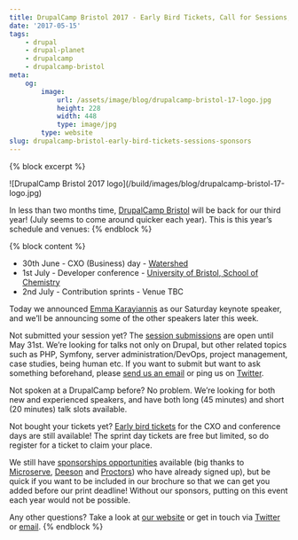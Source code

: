 ```yaml
---
title: DrupalCamp Bristol 2017 - Early Bird Tickets, Call for Sessions, Sponsors
date: '2017-05-15'
tags:
    - drupal
    - drupal-planet
    - drupalcamp
    - drupalcamp-bristol
meta:
    og:
        image:
            url: /assets/image/blog/drupalcamp-bristol-17-logo.jpg
            height: 228
            width: 448
            type: image/jpg
        type: website
slug: drupalcamp-bristol-early-bird-tickets-sessions-sponsors
---
```

{% block excerpt %}
<p class="text-center" markdown="1">![DrupalCamp Bristol 2017 logo](/build/images/blog/drupalcamp-bristol-17-logo.jpg)</p>

In less than two months time, [DrupalCamp Bristol][0] will be back for our third year! (July seems to come around quicker each year). This is this year’s schedule and venues:
{% endblock %}

{% block content %}
+ 30th June - CXO (Business) day - [Watershed][1]
+ 1st July - Developer conference - [University of Bristol, School of Chemistry][2]
+ 2nd July - Contribution sprints - Venue TBC

Today we announced [Emma Karayiannis][3] as our Saturday keynote speaker, and we’ll be announcing some of the other speakers later this week.

Not submitted your session yet? The [session submissions][12] are open until May 31st. We’re looking for talks not only on Drupal, but other related topics such as PHP, Symfony, server administration/DevOps, project management, case studies, being human etc. If you want to submit but want to ask something beforehand, please [send us an email][4] or ping us on [Twitter][5].

Not spoken at a DrupalCamp before? No problem. We’re looking for both new and experienced speakers, and have both long (45 minutes) and short (20 minutes) talk slots available.

Not bought your tickets yet? [Early bird tickets][10] for the CXO and conference days are still available! The sprint day tickets are free but limited, so do register for a ticket to claim your place.

We still have [sponsorships opportunities][6] available (big thanks to [Microserve][7], [Deeson][8] and [Proctors][9]) who have already signed up), but be quick if you want to be included in our brochure so that we can get you added before our print deadline! Without our sponsors, putting on this event each year would not be possible.

Any other questions? Take a look at [our website][0] or get in touch via [Twitter][5] or [email][11].
{% endblock %}

[0]: https://2017.drupalcampbristol.co.uk
[1]: http://www.watershed.co.uk
[2]: http://www.bris.ac.uk/chemistry
[3]: http://emmakarayiannis.com
[4]: mailto:speakers@drupalcampbristol.co.uk
[5]: https://twitter.com/DrupalCampBris
[6]: https://2017.drupalcampbristol.co.uk/sponsorship
[7]: https://microserve.io
[8]: https://www.deeson.co.uk
[9]: http://www.proctors.co.uk
[10]: https://www.eventbrite.co.uk/e/drupalcamp-bristol-2017-tickets-33574193316#ticket
[11]: mailto:info@drupalcampbristol.co.uk
[12]: https://2017.drupalcampbristol.co.uk/#block-dcb2017-page-title
